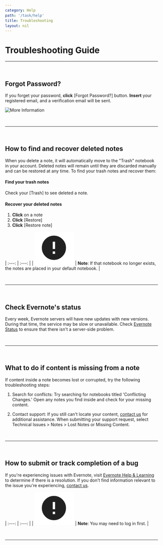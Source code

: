 ```yaml
---
category: Help
path: '/task/help'
title: Troubleshooting
layout: nil
---
```


# Troubleshooting Guide

___

<br>

## Forgot Password?

If you forget your password, **click** [Forgot Password?] button. **Insert** your registered email, and a verification email will be sent.

![More Information](https://media.giphy.com/media/VbcIhH98qoHnB10GUc/giphy.gif)

<br>

___

<br>

## How to find and recover deleted notes

When you delete a note, it will automatically move to the "Trash" notebook in your account. Deleted notes will remain until they are discarded manually and can be restored at any time. To find your trash notes and recover them:

#### Find your trash notes

   Check your [Trash] to see deleted a note.

#### Recover your deleted notes

   1. **Click** on a note 
   2. **Click** [Restore]
   3. **Click** [Restore note]
    
   | :---: | :---: |
    | <img src="https://raw.githubusercontent.com/SkylarZhao6/EvernoteGuide/gh-pages/images/MoreInformation.png" id="note"> |     **Note**: If that notebook no longer exists, the notes are placed in your default notebook. |

<br>

___

<br>

## Check Evernote's status

Every week, Evernote servers will have new updates with new versions. During that time, the service may be slow or unavailable. Check [Evernote Status](status.evernote.com) to ensure that there isn't a server-side problem.

<br>

___

<br>

## What to do if content is missing from a note

If content inside a note becomes lost or corrupted, try the following troubleshooting steps:

1. Search for conflicts: Try searching for notebooks titled 'Conflicting Changes.' Open any notes you find inside and check for your missing content.

2. Contact support: If you still can't locate your content, [contact us](https://www.evernote.com/SupportLogin.action) for additional assistance. When submitting your support request, select Technical Issues > Notes > Lost Notes or Missing Content.

<br>

___

<br>

## How to submit or track completion of a bug

If you're experiencing issues with Evernote, visit [Evernote Help & Learning](https://help.evernote.com/hc/en-us) to determine if there is a resolution. If you don't find information relevant to the issue you're experiencing, [contact us](https://help.evernote.com/hc/en-us/requests/new?createdate=2020-02-27&em=ahon2798@gmail.com&flash_digest=20ad28cf9e30a8251f5414f3b8adf8f8fc5484b3&sla=f368c7a8d&uid=213002881&un=ahon2798).

| :---: | :---: |
    | <img src="https://raw.githubusercontent.com/SkylarZhao6/EvernoteGuide/gh-pages/images/MoreInformation.png" id="note"> |     **Note**: You may need to log in first. |

<br>

___
